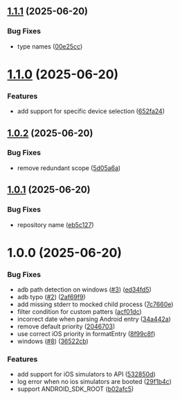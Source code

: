 ## [1.1.1](https://github.com/wix-incubator/logkitten/compare/v1.1.0...v1.1.1) (2025-06-20)


### Bug Fixes

* type names ([00e25cc](https://github.com/wix-incubator/logkitten/commit/00e25cc6cacc4cc076afce65c152ee9d0c9e97c7))

# [1.1.0](https://github.com/wix-incubator/logkitten/compare/v1.0.2...v1.1.0) (2025-06-20)


### Features

* add support for specific device selection ([652fa24](https://github.com/wix-incubator/logkitten/commit/652fa24c0af8a7fa46433e1382d53e8fe4f90048))

## [1.0.2](https://github.com/wix-incubator/logkitten/compare/v1.0.1...v1.0.2) (2025-06-20)


### Bug Fixes

* remove redundant scope ([5d05a6a](https://github.com/wix-incubator/logkitten/commit/5d05a6a8e9df4d9de4556d842138fc8a25d5f20e))

## [1.0.1](https://github.com/wix-incubator/logkitten/compare/v1.0.0...v1.0.1) (2025-06-20)


### Bug Fixes

* repository name ([eb5c127](https://github.com/wix-incubator/logkitten/commit/eb5c1275bc2601de3e1433693a8d31323b19c529))

# 1.0.0 (2025-06-20)


### Bug Fixes

* adb path detection on windows ([#3](https://github.com/wix-incubator/logkitten/issues/3)) ([ed34fd5](https://github.com/wix-incubator/logkitten/commit/ed34fd5e5803e5a9c9e3255d3c0558a02f2f1466))
* adb typo ([#2](https://github.com/wix-incubator/logkitten/issues/2)) ([2af69f9](https://github.com/wix-incubator/logkitten/commit/2af69f9f99fbc176859992eaba03e31c80a34951))
* add missing stderr to mocked child process ([7c7660e](https://github.com/wix-incubator/logkitten/commit/7c7660edc783eb350f1e9991d5e7f8c19dfe6e26))
* filter condition for custom patters ([acf01dc](https://github.com/wix-incubator/logkitten/commit/acf01dcac2bc386491dde09a85d66faa3db44719))
* incorrect date when parsing Android entry ([34a442a](https://github.com/wix-incubator/logkitten/commit/34a442a61fdd36b51127506f79e3cbb4f9dc80c4))
* remove default priority ([2046703](https://github.com/wix-incubator/logkitten/commit/204670300e3cf9e284d650388772c1d6edf2a550))
* use correct iOS priority in formatEntry ([8f99c8f](https://github.com/wix-incubator/logkitten/commit/8f99c8f65bde024e56f692410376496e13381b98))
* windows ([#8](https://github.com/wix-incubator/logkitten/issues/8)) ([36522cb](https://github.com/wix-incubator/logkitten/commit/36522cb4528befbfc4d12aa41efdca8f37009b77))


### Features

* add support for iOS simulators to API ([532850d](https://github.com/wix-incubator/logkitten/commit/532850d84f3a30606d94b9211fa584fb6100179d))
* log error when no ios simulators are booted ([29f1b4c](https://github.com/wix-incubator/logkitten/commit/29f1b4c929efac48910742d3da8f5f1b4ec2fd5c))
* support ANDROID_SDK_ROOT ([b02afc5](https://github.com/wix-incubator/logkitten/commit/b02afc5f16c7d0b58585467e73945cb5b30ab8eb))
